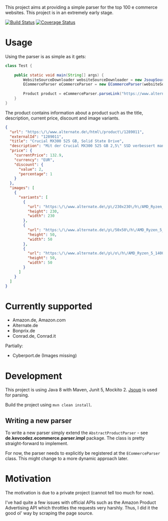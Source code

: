 This project aims at providing a simple parser for the top 100 e commerce websites. This project is in an extremely early stage.

[![Build Status](https://travis-ci.org/kevcodez/ecommerce-parser.svg?branch=master)](https://travis-ci.org/kevcodez/ecommerce-parser)
[![Coverage Status](https://coveralls.io/repos/github/kevcodez/ecommerce-parser/badge.svg)](https://coveralls.io/github/kevcodez/ecommerce-parser)

# Usage

Using the parser is as simple as it gets:

```java
class Test {
    
    public static void main(String[] args) {
        WebsiteSourceDownloader websiteSourceDownloader = new JsoupSourceDownloader();
        ECommerceParser eCommerceParser = new ECommerceParser(websiteSourceDownloader);
        
        Product product = eCommerceParser.parseLink("https://www.alternate.de/html/product/1289011"); 
    }
}
```

The product contains information about a product such as the title, description, current price, discount and image variants.

```json
{
  "url": "https:\/\/www.alternate.de\/html\/product\/1289011",
  "externalId": "1289011",
  "title": "Crucial MX300 525 GB, Solid State Drive",
  "description": "Mit der Crucial MX300 525 GB 2,5\" SSD verbessert man die Systemleistung des PC oder Notebook. In wenigen Sekunden ist der Rechner nach dem Start betriebsbereit. Die MX300 525 GB erreicht Lesegeschwindigkeiten von 530 MB\/S und Schreibgeschwindigkeiten von bis zu 510 MB\/s. Dank ihres geringen Energieverbrauchs verhindert sie ein zus\u00e4tzliches Erw\u00e4rmen des Systems.",
  "price": {
    "currentPrice": 132.9,
    "currency": "EUR",
    "discount": {
      "value": 2,
      "percentage": 1
    }
  },
  "images": [
    {
      "variants": [
        {
          "url": "https:\/\/www.alternate.de\/p\/230x230\/h\/AMD_Ryzen_5_1400_WRAITH__Prozessor@@imkmcs0.jpg",
          "height": 230,
          "width": 230
        },
        {
          "url": "https:\/\/www.alternate.de\/p\/50x50\/h\/AMD_Ryzen_5_1400_WRAITH__Prozessor@@imkmcs0.jpg",
          "height": 50,
          "width": 50
        },
        {
          "url": "https:\/\/www.alternate.de\/p\/o\/h\/AMD_Ryzen_5_1400_WRAITH__Prozessor@@imkmcs0.jpg",
          "height": 50,
          "width": 50
        }
      ]
    }
  ]
}
```

# Currently supported

* Amazon.de, Amazon.com
* Alternate.de
* Bonprix.de
* Conrad.de, Conrad.it

Partially: 

* Cyberport.de (Images missing)

# Development

This project is using Java 8 with Maven, Junit 5, Mockito 2. [Jsoup](https://github.com/jhy/jsoup) is used for parsing.

Build the project using `mvn clean install`.

## Writing a new parser

To write a new parser simply extend the `AbstractProductParser` - see **de.kevcodez.ecommerce.parser.impl** package.
The class is pretty straight-forward to implement.

For now, the parser needs to explicitly be registered at the `ECommerceParser` class. This might change to a more dynamic approach later.

# Motivation

The motivation is due to a private project (cannot tell too much for now).

I've had quite a few issues with official APIs such as the Amazon Product Advertising API which throttles the requests very harshly.
Thus, I did it the good ol' way by scraping the page source.